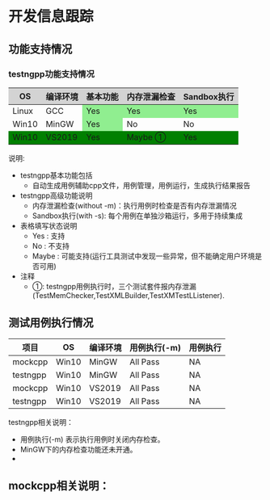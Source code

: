 # 开发信息跟踪

<style>
.testngppFeatureMap {
    text-align: center;
}
.testngppFeatureMap th {
background: lightgrey;
word-wrap: break-word;
text-align: center;
}
.testngppFeatureMap 
    tr:nth-child(1) 
    td:nth-child(n+3)                
    { background: lightgreen; }
.testngppFeatureMap 
    tr:nth-child(2) 
    td:nth-child(3)                
    { background: lightgreen; }
.testngppFeatureMap 
    tr:nth-child(2) 
    td:nth-child(4+n)                
    { background: red; }
.testngppFeatureMap tr:nth-child(3) { background: green; }
</style>

## 功能支持情况

### testngpp功能支持情况


<div class="testngppFeatureMap">

| OS  | 编译环境 | 基本功能 | 内存泄漏检查 | Sandbox执行 |
| ----  | ----  | ----  | ----        | ----       |
| Linux | GCC   | Yes   | Yes         | Yes        |
| Win10 | MinGW | Yes   | No          | No         |
| Win10 | VS2019 | Yes  | Maybe ①     | Yes        |
</div>

说明:
- testngpp基本功能包括
  - 自动生成用例辅助cpp文件，用例管理，用例运行，生成执行结果报告
- testngpp高级功能说明
  - 内存泄漏检查(without -m)：执行用例时检查是否有内存泄漏情况
  - Sandbox执行(with -s): 每个用例在单独沙箱运行，多用于持续集成 
- 表格填写状态说明
  - Yes : 支持
  - No : 不支持
  - Maybe : 可能支持(运行工具测试中发现一些异常，但不能确定用户环境是否可用)
- 注释
  - ①: testngpp用例执行时，三个测试套件报内存泄漏(TestMemChecker,TestXMLBuilder,TestXMTestLListener).


## 测试用例执行情况

|  项目   | OS  | 编译环境 | 用例执行(-m) | 用例执行 | 
|  ----  | ----  | ----  | ----  | ----  |
| mockcpp | Win10 | MinGW | All Pass | NA |
| testngpp| Win10 | MinGW | All Pass | NA |
| mockcpp | Win10 | VS2019 | All Pass | NA |
| testngpp| Win10 | VS2019 | All Pass | NA |


testngpp相关说明：
- 用例执行(-m) 表示执行用例时关闭内存检查。
- MinGW下的内存检查功能还未开通。
- 

mockcpp相关说明：
- 